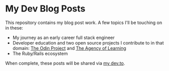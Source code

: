 # My Dev Blog Posts

This repository contains my blog post work. A few topics I'll be touching on in these: 
- My journey as an early career full stack engineer
- Developer education and two open source projects I contribute to in that domain: [The Odin Project](https://www.theodinproject.com/) and [The Agency of Learning](https://agencyoflearning.com/)
- The Ruby/Rails ecosystem

When complete, these posts will be shared via [my dev.to](https://dev.to/joshdevhub).
